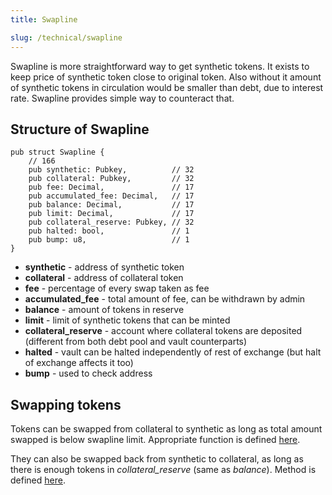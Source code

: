 ```yaml
---
title: Swapline

slug: /technical/swapline
---
```


Swapline is more straightforward way to get synthetic tokens. It exists to keep price of synthetic token close to original token. Also without it amount of synthetic tokens in circulation would be smaller than debt, due to interest rate. Swapline provides simple way to counteract that.

## Structure of Swapline

    pub struct Swapline {
        // 166
        pub synthetic: Pubkey,          // 32
        pub collateral: Pubkey,         // 32
        pub fee: Decimal,               // 17
        pub accumulated_fee: Decimal,   // 17
        pub balance: Decimal,           // 17
        pub limit: Decimal,             // 17
        pub collateral_reserve: Pubkey, // 32
        pub halted: bool,               // 1
        pub bump: u8,                   // 1
    }

- **synthetic** - address of synthetic token
- **collateral** - address of collateral token
- **fee** - percentage of every swap taken as fee
- **accumulated_fee** - total amount of fee, can be withdrawn by admin
- **balance** - amount of tokens in reserve
- **limit** - limit of synthetic tokens that can be minted
- **collateral_reserve** - account where collateral tokens are deposited (different from both debt pool and vault counterparts)
- **halted** - vault can be halted independently of rest of exchange (but halt of exchange affects it too)
- **bump** - used to check address

## Swapping tokens

Tokens can be swapped from collateral to synthetic as long as total amount swapped is below swapline limit. Appropriate function is defined [here](https://github.com/Synthetify/synthetify-protocol/blob/c7c309d4b6c393018477e03cfafce6df9414e86f/programs/exchange/src/lib.rs#L1633-L1691).

They can also be swapped back from synthetic to collateral, as long as there is enough tokens in *collateral_reserve* (same as _balance_). Method is defined [here](https://github.com/Synthetify/synthetify-protocol/blob/acbb2260c3eaee568e1f328c01db7c64fe868aae/programs/exchange/src/lib.rs#L1692-L1748).

